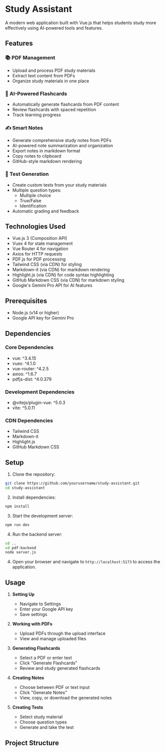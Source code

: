 # Study Assistant

A modern web application built with Vue.js that helps students study more effectively using AI-powered tools and features.

## Features

### 📚 PDF Management
- Upload and process PDF study materials
- Extract text content from PDFs
- Organize study materials in one place

### 🎴 AI-Powered Flashcards
- Automatically generate flashcards from PDF content
- Review flashcards with spaced repetition
- Track learning progress

### ✍️ Smart Notes
- Generate comprehensive study notes from PDFs
- AI-powered note summarization and organization
- Export notes in markdown format
- Copy notes to clipboard
- GitHub-style markdown rendering

### 📝 Test Generation
- Create custom tests from your study materials
- Multiple question types:
  - Multiple choice
  - True/False
  - Identification
- Automatic grading and feedback

## Technologies Used

- Vue.js 3 (Composition API)
- Vuex 4 for state management
- Vue Router 4 for navigation
- Axios for HTTP requests
- PDF.js for PDF processing
- Tailwind CSS (via CDN) for styling
- Markdown-it (via CDN) for markdown rendering
- Highlight.js (via CDN) for code syntax highlighting
- GitHub Markdown CSS (via CDN) for markdown styling
- Google's Gemini Pro API for AI features

## Prerequisites

- Node.js (v14 or higher)
- Google API key for Gemini Pro

## Dependencies

### Core Dependencies
- vue: ^3.4.15
- vuex: ^4.1.0
- vue-router: ^4.2.5
- axios: ^1.6.7
- pdfjs-dist: ^4.0.379

### Development Dependencies
- @vitejs/plugin-vue: ^5.0.3
- vite: ^5.0.11

### CDN Dependencies
- Tailwind CSS
- Markdown-it
- Highlight.js
- GitHub Markdown CSS

## Setup

1. Clone the repository:
```bash
git clone https://github.com/yourusername/study-assistant.git
cd study-assistant
```

2. Install dependencies:
```bash
npm install
```

3. Start the development server:
```bash
npm run dev
```

4. Run the backend server:
```bash
cd ..
cd pdf-backend
node server.js
```

4. Open your browser and navigate to `http://localhost:5173` to access the application.


## Usage

1. **Setting Up**
   - Navigate to Settings
   - Enter your Google API key
   - Save settings

2. **Working with PDFs**
   - Upload PDFs through the upload interface
   - View and manage uploaded files

3. **Generating Flashcards**
   - Select a PDF or enter text
   - Click "Generate Flashcards"
   - Review and study generated flashcards

4. **Creating Notes**
   - Choose between PDF or text input
   - Click "Generate Notes"
   - View, copy, or download the generated notes

5. **Creating Tests**
   - Select study material
   - Choose question types
   - Generate and take the test

## Project Structure



